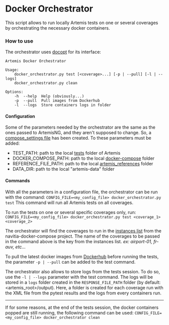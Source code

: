 # Docker Orchestrator

This script allows to run locally Artemis tests on one or several coverages by orchestrating the necessary docker containers.

### How to use

The orchestrator uses [docopt](http://docopt.org/) for its interface:

```
Artemis Docker Orchestrator

Usage:
    docker_orchestrator.py test [<coverage>...] [-p | --pull] [-l | --logs]
    docker_orchestrator.py clean

Options:
    -h  --help  Help (obviously...)
    -p  --pull  Pull images from Dockerhub
    -l  --logs  Store containers logs in folder
```

#### Configuration

Some of the parameters needed by the orchestrator are the same as the ones passed to ArtemisNG, and they aren't supposed to change. So, a [compose_settings file](https://github.com/CanalTP/artemis/blob/master/artemis/compose_settings.py) has been created.
To these parameters must be added:
- TEST_PATH: path to the local [tests](https://github.com/CanalTP/artemis/tree/master/artemis/tests) folder of Artemis
- DOCKER_COMPOSE_PATH: path to the local [docker-compose](https://github.com/CanalTP/navitia-docker-compose) folder
- REFERENCE_FILE_PATH: path to the local [artemis_references](https://github.com/CanalTP/artemis_references) folder
- DATA_DIR: path to the local "artemis-data" folder

#### Commands

With all the parameters in a configuration file, the orchestrator can be run with the command:
    `CONFIG_FILE=<my_config_file> docker_orchestrator.py test`
This command will run all Artemis tests on all coverages.

To run the tests on one or several specific coverages only, run:
    `CONFIG_FILE=<my_config_file> docker_orchestrator.py test <coverage_1> <coverage_2>`

The orchestrator will find the coverages to run in the [instances list](https://github.com/CanalTP/navitia-docker-compose/blob/master/artemis/artemis_custom_instances_list.yml) from the navitia-docker-compose project.
The name of the coverages to be passed in the command above is the key from the instances list.
_ex: airport-01, fr-auv, etc..._

To pull the latest docker images from [Dockerhub](https://hub.docker.com/u/navitia/) before running the tests, the parameter `-p | --pull` can be added to the test command.

The orchestrator also allows to store logs from the tests session. To do so, use the `-l | --logs` parameter with the test command. The logs will be stored in a `logs` folder created in the `RESPONSE_FILE_PATH` folder (by default: <artemis_root>/output).
Here, a folder is created for each coverage run with the XML file from the pytest results and the logs from every containers run.

---

If for some reasons, at the end of the tests session, the docker containers popped are still running, the following command can be used:
    `CONFIG_FILE=<my_config_file> docker_orchestrator clean`



